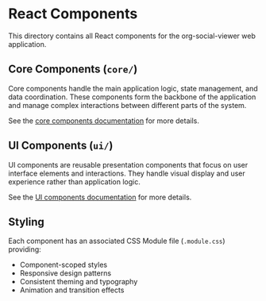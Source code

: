 # React Components

This directory contains all React components for the org-social-viewer web application.

## Core Components (`core/`)
Core components handle the main application logic, state management, and data coordination. These components form the backbone of the application and manage complex interactions between different parts of the system.

See the [core components documentation](core/README.md) for more details.

## UI Components (`ui/`)  
UI components are reusable presentation components that focus on user interface elements and interactions. They handle visual display and user experience rather than application logic.

See the [UI components documentation](core/README.md) for more details.

## Styling

Each component has an associated CSS Module file (`.module.css`) providing:
- Component-scoped styles
- Responsive design patterns
- Consistent theming and typography
- Animation and transition effects
